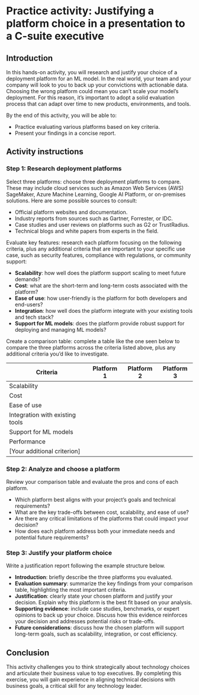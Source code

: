 # Practice activity: Justifying a platform choice in a presentation to a C-suite executive

## Introduction
In this hands-on activity, you will research and justify your choice of a deployment platform for an ML model. In the real world, your team and your company will look to you to back up your convictions with actionable data. Choosing the wrong platform could mean you can’t scale your model’s deployment. For this reason, it’s important to adopt a solid evaluation process that can adapt over time to new products, environments, and tools. 

By the end of this activity, you will be able to:

- Practice evaluating various platforms based on key criteria.
- Present your findings in a concise report. 

## Activity instructions

### Step 1: Research deployment platforms
Select three platforms: choose three deployment platforms to compare. These may include cloud services such as Amazon Web Services (AWS) SageMaker, Azure Machine Learning, Google AI Platform, or on-premises solutions. Here are some possible sources to consult:

- Official platform websites and documentation.
- Industry reports from sources such as Gartner, Forrester, or IDC.
- Case studies and user reviews on platforms such as G2 or TrustRadius.
- Technical blogs and white papers from experts in the field.

Evaluate key features: research each platform focusing on the following criteria, plus any additional criteria that are important to your specific use case, such as security features, compliance with regulations, or community support:

- **Scalability**: how well does the platform support scaling to meet future demands?
- **Cost**: what are the short-term and long-term costs associated with the platform?
- **Ease of use**: how user-friendly is the platform for both developers and end-users?
- **Integration**: how well does the platform integrate with your existing tools and tech stack?
- **Support for ML models**: does the platform provide robust support for deploying and managing ML models?

Create a comparison table: complete a table like the one seen below to compare the three platforms across the criteria listed above, plus any additional criteria you’d like to investigate. 

| Criteria                  | Platform 1 | Platform 2 | Platform 3 |
|---------------------------|------------|------------|------------|
| Scalability               |            |            |            |
| Cost                      |            |            |            |
| Ease of use               |            |            |            |
| Integration with existing tools |      |            |            |
| Support for ML models     |            |            |            |
| Performance               |            |            |            |
| [Your additional criterion] |         |            |            |

### Step 2: Analyze and choose a platform
Review your comparison table and evaluate the pros and cons of each platform.

- Which platform best aligns with your project’s goals and technical requirements?
- What are the key trade-offs between cost, scalability, and ease of use?
- Are there any critical limitations of the platforms that could impact your decision?
- How does each platform address both your immediate needs and potential future requirements?

### Step 3: Justify your platform choice
Write a justification report following the example structure below.

- **Introduction**: briefly describe the three platforms you evaluated.
- **Evaluation summary**: summarize the key findings from your comparison table, highlighting the most important criteria.
- **Justification**: clearly state your chosen platform and justify your decision. Explain why this platform is the best fit based on your analysis.
- **Supporting evidence**: include case studies, benchmarks, or expert opinions to back up your choice. Discuss how this evidence reinforces your decision and addresses potential risks or trade-offs.
- **Future considerations**: discuss how the chosen platform will support long-term goals, such as scalability, integration, or cost efficiency.

## Conclusion
This activity challenges you to think strategically about technology choices and articulate their business value to top executives. By completing this exercise, you will gain experience in aligning technical decisions with business goals, a critical skill for any technology leader.
